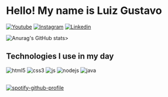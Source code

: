 # Hello! My name is **Luiz Gustavo**


[![Youtube](https://img.shields.io/badge/YouTube-FF0000?style=for-the-badge&logo=youtube&logoColor=white)](https://www.youtube.com/channel/UCDTvCD9JbDSb36O-UKPrVfw)
[![Instagram](https://img.shields.io/badge/Instagram-E4405F?style=for-the-badge&logo=instagram&logoColor=white)](https://www.instagram.com/euoluizg/)
[![Linkedin](https://img.shields.io/badge/LinkedIn-0077B5?style=for-the-badge&logo=linkedin&logoColor=white)](www.linkedin.com/in/euoluizg)

![Anurag's GitHub stats](https://github-readme-stats.vercel.app/api?username=euoluizg&show_icons=true&theme=dark&title_color=8C49FA&border_color=8C49FA&icon_color=21A58D)>



## Technologies I use in my day

<div>
    <img aling="center" alt="html5" src="https://img.shields.io/badge/HTML5-E34F26?style=for-the-badge&logo=html5&logoColor=white" />
    <img aling="center" alt="css3" src="https://img.shields.io/badge/CSS3-1572B6?style=for-the-badge&logo=css3&logoColor=white" />
    <img aling="center" alt="js" src="https://img.shields.io/badge/JavaScript-F7DF1E?style=for-the-badge&logo=javascript&logoColor=black" />
    <img aling="center" alt="nodejs" src="https://img.shields.io/badge/Node.js-43853D?style=for-the-badge&logo=node.js&logoColor=white" />
    <img aling="center" alt="java" src="https://img.shields.io/badge/Java-ED8B00?style=for-the-badge&logo=openjdk&logoColor=black" />
</div>
<br>

[![spotify-github-profile](https://spotify-github-profile.vercel.app/api/view?uid=31zugdrtklbzhytrrmcyee4wxspq&cover_image=true&theme=novatorem&show_offline=true&background_color=101010&interchange=false&bar_color=8c49fa&bar_color_cover=false)](https://github.com/kittinan/spotify-github-profile)

